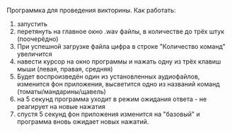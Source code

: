 Программка для проведения викторины.
Как работать:
1) запустить
2) перетянуть на главное окно .wav файлы, в количестве до трёх штук (поочерёдно)
3) При успешной загрузке файла цифра в строке "Количество команд" увеличится
4) навести курсор на окно программы и нажать одну из трёх клавиш мыши (левая, правая, средняя)
5) Будет воспроизведён один из установленных аудиофайлов, изменится фон приложения, высветится одно из названий команд (томаты/мандарины/щавель)
6) на 5 секунд программа уходит в режим ожидания ответа - не реагирует на новые нажатия
7) спустя 5 секунд фон приложения изменится на "базовый" и программа вновь ожидает новых нажатий.